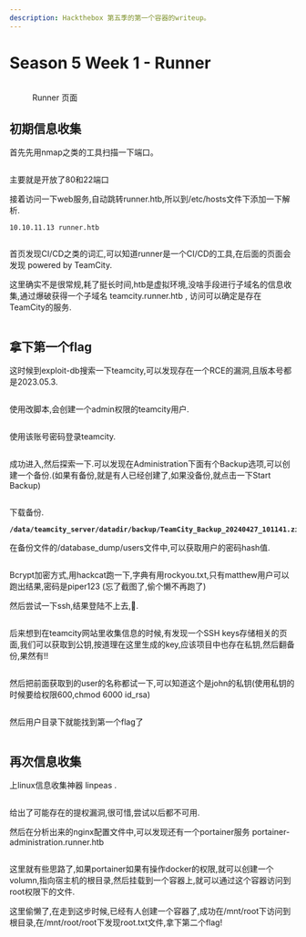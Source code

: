 ```yaml
---
description: Hackthebox 第五季的第一个容器的writeup。
---
```


# Season 5 Week 1 - Runner

<figure><img src="../.gitbook/assets/image (4).png" alt=""><figcaption><p>Runner 页面</p></figcaption></figure>

## 初期信息收集

首先先用nmap之类的工具扫描一下端口。

<figure><img src="../.gitbook/assets/{DE150B3D-8922-4018-9514-404D33B95382}.png" alt=""><figcaption></figcaption></figure>

主要就是开放了80和22端口&#x20;

接着访问一下web服务,自动跳转runner.htb,所以到/etc/hosts文件下添加一下解析.

```
10.10.11.13 runner.htb
```

<figure><img src="../.gitbook/assets/{A5F3A352-7ECC-4cee-BD94-CAD99F910A19}.png" alt=""><figcaption></figcaption></figure>

首页发现CI/CD之类的词汇,可以知道runner是一个CI/CD的工具,在后面的页面会发现 powered by TeamCity.



这里确实不是很常规,耗了挺长时间,htb是虚拟环境,没啥手段进行子域名的信息收集,通过爆破获得一个子域名 teamcity.runner.htb , 访问可以确定是存在TeamCity的服务.

<figure><img src="../.gitbook/assets/{D18002C4-C042-4d99-A6B0-992F550A8998}.png" alt=""><figcaption></figcaption></figure>

## 拿下第一个flag

这时候到exploit-db搜索一下teamcity,可以发现存在一个RCE的漏洞,且版本号都是2023.05.3.

<figure><img src="../.gitbook/assets/{A72D9DD5-79DB-4256-A97E-119AB38C22B1}.png" alt=""><figcaption></figcaption></figure>

使用改脚本,会创建一个admin权限的teamcity用户.

<figure><img src="../.gitbook/assets/{61D5907D-193E-43f9-98FF-1EFCD0DD88FA}.png" alt=""><figcaption></figcaption></figure>

使用该账号密码登录teamcity.

<figure><img src="../.gitbook/assets/{2739558A-6EA3-4861-B0C1-2937C923C8C0}.png" alt=""><figcaption></figcaption></figure>

成功进入,然后探索一下.可以发现在Administration下面有个Backup选项,可以创建一个备份.(如果有备份,就是有人已经创建了,如果没备份,就点击一下Start Backup)

<figure><img src="../.gitbook/assets/{1AA22E40-CE34-477d-ACDA-C904F2ABF681}.png" alt=""><figcaption></figcaption></figure>

下载备份.

<pre><code><strong>/data/teamcity_server/datadir/backup/TeamCity_Backup_20240427_101141.zip 
</strong></code></pre>

在备份文件的/database\_dump/users文件中,可以获取用户的密码hash值.

<figure><img src="../.gitbook/assets/{F37C12C3-8396-4d94-BA49-B165960C3689}.png" alt=""><figcaption></figcaption></figure>

Bcrypt加密方式,用hackcat跑一下,字典有用rockyou.txt,只有matthew用户可以跑出结果,密码是piper123 (忘了截图了,偷个懒不再跑了)

然后尝试一下ssh,结果登陆不上去,🐔.

<figure><img src="../.gitbook/assets/{27A65CFD-8107-4415-A1FC-1F900C346DEF}.png" alt=""><figcaption></figcaption></figure>

后来想到在teamcity网站里收集信息的时候,有发现一个SSH keys存储相关的页面,我们可以获取到公钥,按道理在这里生成的key,应该项目中也存在私钥,然后翻备份,果然有!!

<figure><img src="../.gitbook/assets/{FEBCF214-0A33-48c9-AE90-A2A5E52146E5}.png" alt=""><figcaption></figcaption></figure>

然后把前面获取到的user的名称都试一下,可以知道这个是john的私钥(使用私钥的时候要给权限600,chmod 6000 id\_rsa)

<figure><img src="../.gitbook/assets/{ED57E277-6AD4-467a-9B37-A94363C673A3}.png" alt=""><figcaption></figcaption></figure>

然后用户目录下就能找到第一个flag了

<figure><img src="../.gitbook/assets/434325fe-6e72-4618-a3ef-0294509a77f7.png" alt=""><figcaption></figcaption></figure>

## 再次信息收集

上linux信息收集神器 linpeas .

<figure><img src="../.gitbook/assets/{3A9E8380-EBD4-451e-B5B3-E5C5F9412A48}.png" alt=""><figcaption></figcaption></figure>

给出了可能存在的提权漏洞,很可惜,尝试以后都不可用.

然后在分析出来的nginx配置文件中,可以发现还有一个portainer服务 portainer-administration.runner.htb&#x20;

<figure><img src="../.gitbook/assets/{6B239287-BC3F-42ac-8664-B8B0BBE07C0D}.png" alt=""><figcaption></figcaption></figure>

这里就有些思路了,如果portainer如果有操作docker的权限,就可以创建一个volumn,指向宿主机的根目录,然后挂载到一个容器上,就可以通过这个容器访问到root权限下的文件.

这里偷懒了,在走到这步时候,已经有人创建一个容器了,成功在/mnt/root下访问到根目录,在/mnt/root/root下发现root.txt文件,拿下第二个flag!

<figure><img src="../.gitbook/assets/6b3a4c6d1d7ee53e6d12b7c443ad804.png" alt=""><figcaption></figcaption></figure>
